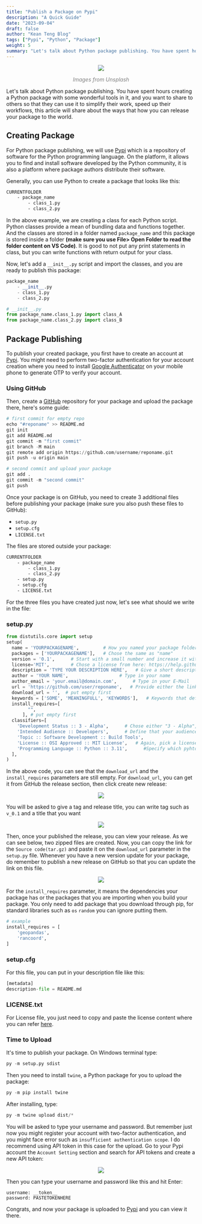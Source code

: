 ```yaml
---
title: "Publish a Package on Pypi"
description: "A Quick Guide"
date: "2023-09-04"
draft: false
author: "Kean Teng Blog"
tags: ["Pypi", "Python", "Package"]
weight: 5
summary: "Let's talk about Python package publishing. You have spent hours creating a Python package with some wonderful tools in it"
---
```


<center><img src="https://images.unsplash.com/photo-1595246140625-573b715d11dc?ixlib=rb-4.0.3&ixid=M3wxMjA3fDB8MHxwaG90by1wYWdlfHx8fGVufDB8fHx8fA%3D%3D&auto=format&fit=crop&w=1770&q=80"  class = "center"/></center>
<p style="text-align: center; color:grey;"><i>Images from Unsplash</i></p>

Let's talk about Python package publishing. You have spent hours creating a Python package with some wonderful tools in it, and you want to share to others so that they can use it to simplify their work, speed up their workflows, this article will share about the ways that how you can release your package to the world. 

## Creating Package

For Python package publishing, we will use [Pypi](https://pypi.org/) which is a repository of software for the Python programming language. On the platform, it allows you to find and install software developed by the Python community, it is also a platform where package authors distribute their software. 

Generally, you can use Python to create a package that looks like this:

```txt
CURRENTFOLDER
    - package_name
        - class_1.py
        - class_2.py
```

In the above example, we are creating a class for each Python script. Python classes provide a mean of bundling data and functions together. And the classes are stored in a folder named `package_name` and this package is stored inside a folder **(make sure you use File> Open Folder to read the folder content on VS Code)**. It is good to not put any print statements in class, but you can write functions with return output for your class.

Now, let's add a `__init__.py` script and import the classes, and you are ready to publish this package:

```py
package_name
    - __init__.py
    - class_1.py
    - class_2.py
```

```py
# __init__.py
from package_name.class_1.py import class_A
from package_name.class_2.py import class_B
```

## Package Publishing
To publish your created package, you first have to create an account at [Pypi](https://pypi.org/). You might need to perform two-factor authentication for your account creation where you need to install [Google Authenticator](https://play.google.com/store/apps/details?id=com.google.android.apps.authenticator2) on your mobile phone to generate OTP to verify your account. 

### Using GitHub

Then, create a [GitHub](https://github.com/) repository for your package and upload the package there, here's some guide:

```py
# first commit for empty repo
echo "#reponame" >> README.md
git init
git add README.md
git commit -m "first commit"
git branch -M main
git remote add origin https://github.com/username/reponame.git
git push -u origin main

# second commit and upload your package
git add .
git commit -m "second commit"
git push
```

Once your package is on GitHub, you need to create 3 additional files before publishing your package (make sure you also push these files to GitHub):
- `setup.py`
- `setup.cfg`
- `LICENSE.txt`

The files are stored outside your package:

```txt
CURRENTFOLDER
    - package_name
        - class_1.py
        - class_2.py
    - setup.py
    - setup.cfg
    - LICENSE.txt
```

For the three files you have created just now, let's see what should we write in the file:

### setup.py

```py
from distutils.core import setup
setup(
  name = 'YOURPACKAGENAME',         # How you named your package folder (MyLib)
  packages = ['YOURPACKAGENAME'],   # Chose the same as "name"
  version = '0.1',      # Start with a small number and increase it with every change you make
  license='MIT',        # Chose a license from here: https://help.github.com/articles/licensing-a-repository
  description = 'TYPE YOUR DESCRIPTION HERE',   # Give a short description about your library
  author = 'YOUR NAME',                   # Type in your name
  author_email = 'your.email@domain.com',      # Type in your E-Mail
  url = 'https://github.com/user/reponame',   # Provide either the link to your github or to your website
  download_url = '',  # put empty first
  keywords = ['SOME', 'MEANINGFULL', 'KEYWORDS'],   # Keywords that define your package best
  install_requires=[       
        "",
      ], # put empty first
  classifiers=[
    'Development Status :: 3 - Alpha',      # Chose either "3 - Alpha", "4 - Beta" or "5 - Production/Stable" as the current state of your package
    'Intended Audience :: Developers',      # Define that your audience are developers
    'Topic :: Software Development :: Build Tools',
    'License :: OSI Approved :: MIT License',   # Again, pick a license
    'Programming Language :: Python :: 3.11',      #Specify which pyhton versions that you want to support
  ],
)
```

In the above code, you can see that the `download_url` and the `install_requires` parameters are still empty. For `download_url`, you can get it from GitHub the release section, then click create new release:

<center><img src="image.png"  class = "center"/></center>

You will be asked to give a tag and release title, you can write tag such as `v_0.1` and a title that you want
<center><img src="image-1.png"  class = "center"/></center>

Then, once your published the release, you can view your release. As we can see below, two zipped files are created. Now, you can copy the link for the `Source code(tar.gz)` and paste it on the `download_url` parameter in the `setup.py` file. Whenever you have a new version update for your package, do remember to publish a new release on GitHub so that you can update the link on this file.

<center><img src="image-2.png"  class = "center"/></center>

For the `install_requires` parameter, it means the dependencies your package has or the packages that you are importing when you build your package. You only need to add package that you download through pip, for standard libraries such as `os` `random` you can ignore putting them. 

```py
# example
install_requires = [
    'geopandas',
    'rancoord',
]
```

### setup.cfg
For this file, you can put in your description file like this:

```py
[metadata]
description-file = README.md
```

### LICENSE.txt
For License file, you just need to copy and paste the license content where you can refer [here](https://opensource.org/licenses/).

### Time to Upload
It's time to publish your package. On Windows terminal type:

```py
py -m setup.py sdist
```

Then you need to install `twine`, a Python package for you to upload the package:

```py
py -m pip install twine
```

After installing, type:

```py
py -m twine upload dist/*
```

You will be asked to type your username and password. But remember just now you might register your account with two-factor authentication, and you might face error such as `insufficient authentication scope`. I do recommend using API token in this case for the upload. Go to your Pypi account the `Account Setting` section and search for API tokens and create a new API token:

<center><img src="image-3.png"  class = "center"/></center>

Then you can type your username and password like this and hit Enter:

```
username: __token__
password: PASTETOKENHERE
```

Congrats, and now your package is uploaded to [Pypi](https://pypi.org/) and you can view it there.